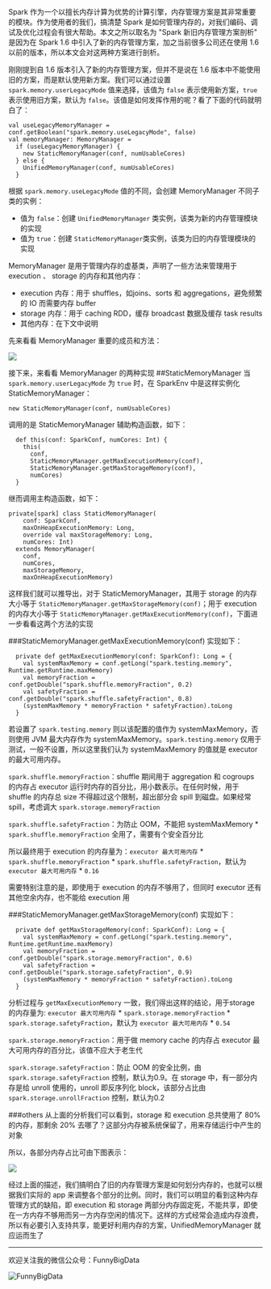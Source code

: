 Spark 作为一个以擅长内存计算为优势的计算引擎，内存管理方案是其非常重要的模块。作为使用者的我们，搞清楚 Spark 是如何管理内存的，对我们编码、调试及优化过程会有很大帮助。本文之所以取名为 "Spark 新旧内存管理方案剖析" 是因为在 Spark 1.6 中引入了新的内存管理方案，加之当前很多公司还在使用 1.6 以前的版本，所以本文会对这两种方案进行剖析。

刚刚提到自 1.6 版本引入了新的内存管理方案，但并不是说在 1.6 版本中不能使用旧的方案，而是默认使用新方案。我们可以通过设置 ```spark.memory.userLegacyMode``` 值来选择，该值为 ```false``` 表示使用新方案，```true``` 表示使用旧方案，默认为 ```false```。该值是如何发挥作用的呢？看了下面的代码就明白了：

```
val useLegacyMemoryManager = conf.getBoolean("spark.memory.useLegacyMode", false)
val memoryManager: MemoryManager =
  if (useLegacyMemoryManager) {
    new StaticMemoryManager(conf, numUsableCores)
  } else {
    UnifiedMemoryManager(conf, numUsableCores)
  }
```

根据 ```spark.memory.useLegacyMode``` 值的不同，会创建 MemoryManager 不同子类的实例：

* 值为 ```false```：创建 ```UnifiedMemoryManager``` 类实例，该类为新的内存管理模块的实现
* 值为 ```true```：创建 ```StaticMemoryManager```类实例，该类为旧的内存管理模块的实现

MemoryManager 是用于管理内存的虚基类，声明了一些方法来管理用于 execution 、 storage 的内存和其他内存：

* execution 内存：用于 shuffles，如joins、sorts 和 aggregations，避免频繁的 IO 而需要内存 buffer
* storage 内存：用于 caching RDD，缓存 broadcast 数据及缓存 task results
* 其他内存：在下文中说明

先来看看 MemoryManager 重要的成员和方法：

![](http://upload-images.jianshu.io/upload_images/204749-9496b23f293470f1.jpg?imageMogr2/auto-orient/strip%7CimageView2/2/w/1240)


接下来，来看看 MemoryManager 的两种实现
##StaticMemoryManager
当 ```spark.memory.userLegacyMode``` 为 ```true``` 时，在 SparkEnv 中是这样实例化 StaticMemoryManager：

```
new StaticMemoryManager(conf, numUsableCores)
```

调用的是 StaticMemoryManager 辅助构造函数，如下：

```
  def this(conf: SparkConf, numCores: Int) {
    this(
      conf,
      StaticMemoryManager.getMaxExecutionMemory(conf),
      StaticMemoryManager.getMaxStorageMemory(conf),
      numCores)
  }
```

继而调用主构造函数，如下：

```
private[spark] class StaticMemoryManager(
    conf: SparkConf,
    maxOnHeapExecutionMemory: Long,
    override val maxStorageMemory: Long,
    numCores: Int)
  extends MemoryManager(
    conf,
    numCores,
    maxStorageMemory,
    maxOnHeapExecutionMemory)
```

这样我们就可以推导出，对于 StaticMemoryManager，其用于 storage 的内存大小等于 ```StaticMemoryManager.getMaxStorageMemory(conf)```；用于 execution 的内存大小等于 ```StaticMemoryManager.getMaxExecutionMemory(conf)```，下面进一步看看这两个方法的实现

###StaticMemoryManager.getMaxExecutionMemory(conf)
实现如下：

```
  private def getMaxExecutionMemory(conf: SparkConf): Long = {
    val systemMaxMemory = conf.getLong("spark.testing.memory", Runtime.getRuntime.maxMemory)
    val memoryFraction = conf.getDouble("spark.shuffle.memoryFraction", 0.2)
    val safetyFraction = conf.getDouble("spark.shuffle.safetyFraction", 0.8)
    (systemMaxMemory * memoryFraction * safetyFraction).toLong
  }
```

若设置了 ```spark.testing.memory``` 则以该配置的值作为 systemMaxMemory，否则使用 JVM 最大内存作为 systemMaxMemory。```spark.testing.memory``` 仅用于测试，一般不设置，所以这里我们认为 systemMaxMemory 的值就是 executor 的最大可用内存。

```spark.shuffle.memoryFraction```：shuffle 期间用于 aggregation 和 cogroups 的内存占 executor 运行时内存的百分比，用小数表示。在任何时候，用于 shuffle 的内存总 size 不得超过这个限制，超出部分会 spill 到磁盘。如果经常 spill，考虑调大 ```spark.storage.memoryFraction```

```spark.shuffle.safetyFraction```：为防止 OOM，不能把 systemMaxMemory * ```spark.shuffle.memoryFraction``` 全用了，需要有个安全百分比

所以最终用于 execution 的内存量为：```executor 最大可用内存``` * ```spark.shuffle.memoryFraction``` * ```spark.shuffle.safetyFraction```，默认为 ```executor 最大可用内存``` * ```0.16```

需要特别注意的是，即使用于 execution 的内存不够用了，但同时 executor 还有其他空余内存，也不能给 execution 用

###StaticMemoryManager.getMaxStorageMemory(conf)
实现如下：

```
  private def getMaxStorageMemory(conf: SparkConf): Long = {
    val systemMaxMemory = conf.getLong("spark.testing.memory", Runtime.getRuntime.maxMemory)
    val memoryFraction = conf.getDouble("spark.storage.memoryFraction", 0.6)
    val safetyFraction = conf.getDouble("spark.storage.safetyFraction", 0.9)
    (systemMaxMemory * memoryFraction * safetyFraction).toLong
  }
```

分析过程与 ```getMaxExecutionMemory``` 一致，我们得出这样的结论，用于storage 的内存量为: ```executor 最大可用内存``` * ```spark.storage.memoryFraction``` * ```spark.storage.safetyFraction```，默认为 ```executor 最大可用内存``` * ```0.54```

```spark.storage.memoryFraction```：用于做 memory cache 的内存占 executor 最大可用内存的百分比，该值不应大于老生代

```spark.storage.safetyFraction```：防止 OOM 的安全比例，由 ```spark.storage.safetyFraction``` 控制，默认为0.9。在 storage 中，有一部分内存是给 unroll 使用的，unroll 即反序列化 block，该部分占比由 ```spark.storage.unrollFraction``` 控制，默认为0.2

###others
从上面的分析我们可以看到，storage 和 execution 总共使用了 80% 的内存，那剩余 20% 去哪了？这部分内存被系统保留了，用来存储运行中产生的对象

所以，各部分内存占比可由下图表示：

![](http://upload-images.jianshu.io/upload_images/204749-d203d3231c07a488.png?imageMogr2/auto-orient/strip%7CimageView2/2/w/1240)


经过上面的描述，我们搞明白了旧的内存管理方案是如何划分内存的，也就可以根据我们实际的 app 来调整各个部分的比例。同时，我们可以明显的看到这种内存管理方式的缺陷，即 execution 和 storage 两部分内存固定死，不能共享，即使在一方内存不够用而另一方内存空闲的情况下。这样的方式经常会造成内存浪费，所以有必要引入支持共享，能更好利用内存的方案，UnifiedMemoryManager 就应运而生了

---

欢迎关注我的微信公众号：FunnyBigData

![FunnyBigData](http://upload-images.jianshu.io/upload_images/204749-2f217e5d38fc1bcb.jpg?imageMogr2/auto-orient/strip%7CimageView2/2/w/1240)
